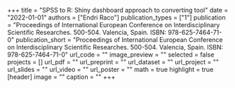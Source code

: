+++
title = "SPSS to R: Shiny dashboard approach to converting tool"
date = "2022-01-01"
authors = ["Endri Raco"]
publication_types = ["1"]
publication = "Proceedings of International European Conference on Interdisciplinary Scientific Researches.  500-504. Valencia, Spain. ISBN: 978-625-7464-71-0"
publication_short = "Proceedings of International European Conference on Interdisciplinary Scientific Researches.  500-504. Valencia, Spain. ISBN: 978-625-7464-71-0"
url_code = ""
image_preview = ""
selected = false
projects = []
url_pdf = ""
url_preprint = ""
url_dataset = ""
url_project = ""
url_slides = ""
url_video = ""
url_poster = ""
math = true
highlight = true
[header]
image = ""
caption = ""
+++
